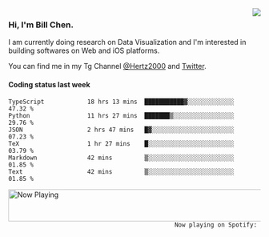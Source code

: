 <img  align="right" src="https://github-readme-stats.vercel.app/api?username=BillChen2k&show_icons=false&count_private=true&hide_title=true">

### Hi, I'm Bill Chen.

I am currently doing research on Data Visualization and I'm interested in building softwares on Web and iOS platforms.

You can find me in my Tg Channel [@Hertz2000](https://t.me/Hertz2000) and [Twitter](https://twitter.com/billchen2k).

#### Coding status last week

<!--START_SECTION:waka-->

```text
TypeScript            18 hrs 13 mins  ███████████▓░░░░░░░░░░░░░   47.32 %
Python                11 hrs 27 mins  ███████▒░░░░░░░░░░░░░░░░░   29.76 %
JSON                  2 hrs 47 mins   █▓░░░░░░░░░░░░░░░░░░░░░░░   07.23 %
TeX                   1 hr 27 mins    █░░░░░░░░░░░░░░░░░░░░░░░░   03.79 %
Markdown              42 mins         ▒░░░░░░░░░░░░░░░░░░░░░░░░   01.85 %
Text                  42 mins         ▒░░░░░░░░░░░░░░░░░░░░░░░░   01.85 %
```

<!--END_SECTION:waka-->


<div>
<a href="https://spotify-now-playing.billchen2k.vercel.app/now-playing?open">
   <img align="right" src="https://spotify-now-playing.billchen2k.vercel.app/now-playing" width="540" height="64" alt="Now Playing">
</a>
</div>

<div>
<p align="right"><code>Now playing on Spotify: </code></p>
</div>

<!--
**BillChen2K/BillChen2K** is a ✨ _special_ ✨ repository because its `README.md` (this file) appears on your GitHub profile.

Here are some ideas to get you started:

- 🔭 I’m currently working on ...
- 🌱 I’m currently learning ...
- 👯 I’m looking to collaborate on ...
- 🤔 I’m looking for help with ...
- 💬 Ask me about ...
- 📫 How to reach me: ...
- 😄 Pronouns: ...
- ⚡ Fun fact: ...
-->
